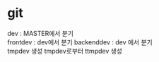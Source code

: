 # git
dev : MASTER에서 분기   
frontdev : dev에서 분기
backenddev : dev 에서 분기    
tmpdev 생성
tmpdev로부터 ttmpdev 생성
